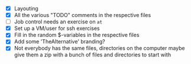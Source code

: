 * [x] Layouting
* [x] All the various "TODO" comments in the respective files
* [ ] Job control needs an exercise on `at`
* [x] Set up a VM/user for ssh exercises
* [x] Fill in the random $-variables in the respective files
* [x] Add some 'TheAlternative' branding?
* [x] Not everybody has the same files, directories on the computer maybe give them a zip with a bunch of files and directories to start with
